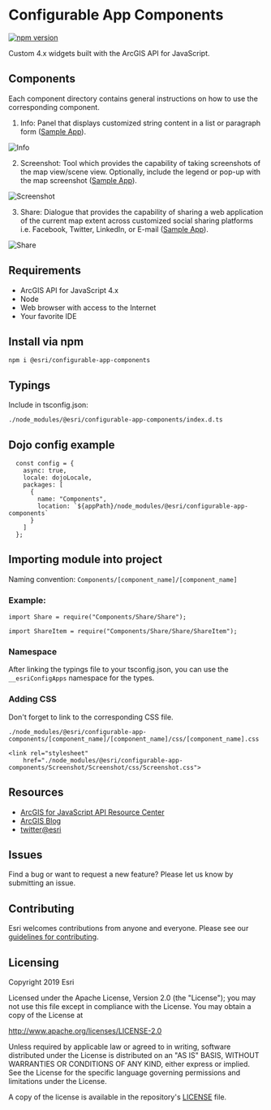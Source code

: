 # Configurable App Components

[![npm version][npm-img]][npm-url]

[npm-img]: https://img.shields.io/npm/v/@esri/configurable-app-components.svg?style=flat-square
[npm-url]: https://www.npmjs.com/package/@esri/configurable-app-components

Custom 4.x widgets built with the ArcGIS API for JavaScript.

## Components

Each component directory contains general instructions on how to use the corresponding component.

1. Info: Panel that displays customized string content in a list or paragraph form ([Sample App](https://jsapi.maps.arcgis.com/apps/InteractiveLegend/index.html?appid=c6be720af9cd4fe5a81c9016e3554fea)).

![Info](https://media.giphy.com/media/eJSKNoMxftRTcmAihv/giphy.gif)

2. Screenshot: Tool which provides the capability of taking screenshots of the map view/scene view. Optionally, include the legend or pop-up with the map screenshot ([Sample App](https://jsapi.maps.arcgis.com/apps/InteractiveLegend/index.html?appid=c6be720af9cd4fe5a81c9016e3554fea)).

![Screenshot](https://media.giphy.com/media/eJe62KUo8cy2LL1GJF/giphy.gif)

3. Share: Dialogue that provides the capability of sharing a web application of the current map extent across customized social sharing platforms i.e. Facebook, Twitter, LinkedIn, or E-mail ([Sample App](https://jsapi.maps.arcgis.com/apps/Media/index.html?appid=5fd207b452cb454bac9fff9f889bcd3e)).

![Share](https://media.giphy.com/media/THI8jLJOXnxkXYk9DH/giphy.gif)

## Requirements

- ArcGIS API for JavaScript 4.x
- Node
- Web browser with access to the Internet
- Your favorite IDE

## Install via npm

`npm i @esri/configurable-app-components`

## Typings

Include in tsconfig.json:

`./node_modules/@esri/configurable-app-components/index.d.ts`

## Dojo config example

```
  const config = {
    async: true,
    locale: dojoLocale,
    packages: [
      {
        name: "Components",
        location: `${appPath}/node_modules/@esri/configurable-app-components`
      }
    ]
  };
```

## Importing module into project

Naming convention: `Components/[component_name]/[component_name]`

### Example:

```
import Share = require("Components/Share/Share");

import ShareItem = require("Components/Share/Share/ShareItem");
```

### Namespace

After linking the typings file to your tsconfig.json, you can use the `__esriConfigApps` namespace for the types.

### Adding CSS

Don't forget to link to the corresponding CSS file.

`./node_modules/@esri/configurable-app-components/[component_name]/[component_name]/css/[component_name].css`

```
<link rel="stylesheet"
    href="./node_modules/@esri/configurable-app-components/Screenshot/Screenshot/css/Screenshot.css">
```

## Resources

- [ArcGIS for JavaScript API Resource Center](http://help.arcgis.com/en/webapi/javascript/arcgis/index.html)
- [ArcGIS Blog](http://blogs.esri.com/esri/arcgis/)
- [twitter@esri](http://twitter.com/esri)

## Issues

Find a bug or want to request a new feature? Please let us know by submitting an issue.

## Contributing

Esri welcomes contributions from anyone and everyone. Please see our [guidelines for contributing](https://github.com/esri/contributing).

## Licensing

Copyright 2019 Esri

Licensed under the Apache License, Version 2.0 (the "License");
you may not use this file except in compliance with the License.
You may obtain a copy of the License at

http://www.apache.org/licenses/LICENSE-2.0

Unless required by applicable law or agreed to in writing, software
distributed under the License is distributed on an "AS IS" BASIS,
WITHOUT WARRANTIES OR CONDITIONS OF ANY KIND, either express or implied.
See the License for the specific language governing permissions and
limitations under the License.

A copy of the license is available in the repository's [LICENSE](LICENSE) file.
